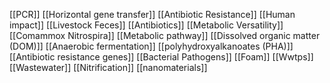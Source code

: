 [[PCR]]
[[Horizontal gene transfer]]
[[Antibiotic Resistance]]
[[Human impact]]
[[Livestock Feces]]
[[Antibiotics]]
[[Metabolic Versatility]]
[[Comammox Nitrospira]]
[[Metabolic pathway]]
[[Dissolved organic matter (DOM)]]
[[Anaerobic fermentation]]
[[polyhydroxyalkanoates (PHA)]]
[[Antibiotic resistance genes]]
[[Bacterial Pathogens]]
[[Foam]]
[[Wwtps]]
[[Wastewater]]
[[Nitrification]]
[[nanomaterials]]

